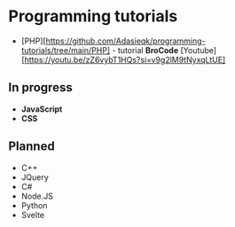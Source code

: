# Programming tutorials

-   [PHP][https://github.com/Adasieqk/programming-tutorials/tree/main/PHP] - tutorial **BroCode** [Youtube][https://youtu.be/zZ6vybT1HQs?si=v9g2lM9tNyxqLtUE]

## In progress

-   **JavaScript**
-   **CSS**

## Planned

-   C++
-   JQuery
-   C#
-   Node.JS
-   Python
-   Svelte
